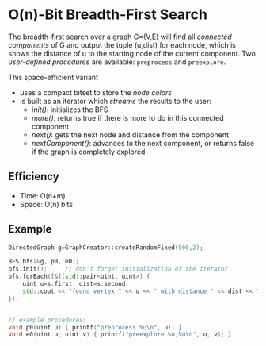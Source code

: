 O(n)-Bit Breadth-First Search
===
The breadth-first search over a graph G=(V,E) will find all *connected components* of G and output the tuple (u,dist) for each node, which is shows the distance of u to the starting node of the current component. Two *user-defined procedures* are available: `preprocess` and `preexplore`.

This space-efficient variant
- uses a compact bitset to store the *node colors*
- is built as an iterator which *streams* the results to the user:
	- *init()*: initializes the BFS
	- *more()*: returns true if there is more to do in this connected component
	- *next()*: gets the next node and distance from the component
	- *nextComponent()*: advances to the next component, or returns false if the graph is completely explored

## Efficiency
* Time: O(n+m)
* Space: O(n) bits

## Example
```cpp
DirectedGraph g=GraphCreator::createRandomFixed(500,2);

BFS bfs(&g, p0, e0);
bfs.init();		// don't forget initialization of the iterator
bfs.forEach([&](std::pair<uint, uint>) { 
    uint u=s.first, dist=s.second;
    std::cout << "found vertex " << u << " with distance " << dist << "\n";
});


// example procedures:
void p0(uint u) { printf("preprocess %u\n", u); }
void e0(uint u, uint v) { printf("preexplore %u,%u\n", u, v); }
```
